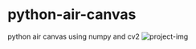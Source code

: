 # python-air-canvas
python air canvas using numpy and cv2
![project-img](https://github.com/amaan-bhati/python-air-canvas/assets/94218318/9b1ae413-88e6-4c3c-accd-f6bb7b9911e4)
